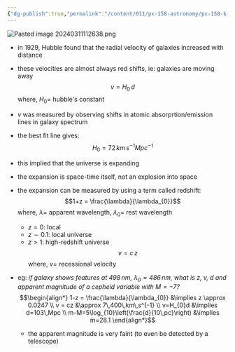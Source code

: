 ```yaml
---
{"dg-publish":true,"permalink":"/content/011/px-158-astronomy/px-158-k-the-universe/px-158-k1-hubble-s-law/","noteIcon":"1","created":"2025-08-27T13:14:00.494+01:00","updated":"2024-11-26T20:14:47.000+00:00"}
---
```


![Pasted image 20240311112638.png](/img/user/pics/Pasted%20image%2020240311112638.png)
- in $1929$, Hubble found that the radial velocity of galaxies increased with distance
- these velocities are almost always red shifts, ie: galaxies are moving away
$$v = H_{0}\,d$$
	where, $H_{0}=$ hubble's constant
- $v$ was measured by observing shifts in atomic absorprtion/emission lines in galaxy spectrum
- the best fit line gives: 
$$H_{0}= 72\,km\,s^{-1}Mpc^{-1}$$
- this implied that the universe is expanding
- the expansion is space-time itself, not an explosion into space
- the expansion can be measured by using a term called redshift: 
$$1+z = \frac{\lambda}{\lambda_{0}}$$
		where, $\lambda=$ apparent wavelength, $\lambda_{0}=$ rest wavelength
	- $z=0:$ local
	- $z\sim0.1:$ local universe
	- $z>1:$ high-redshift universe
$$v = c\,z$$
	where, $v=$ recessional velocity

- eg: *if  galaxy shows features at $498\,nm$, $\lambda_{0}=486\,nm$, what is $z,\;v,\;d$ and apparent magnitude of a cepheid variable with $M=-7$?*
	$$\begin{align*}
		1-z = \frac{\lambda}{\lambda_{0}} &\implies z \approx 0.0247 \\
		v = cz &\approx 7\,400\,km\,s^{-1} \\
		v=H_{0}d &\implies d=103\,Mpc \\
		m-M=5\log_{10}\left(\frac{d}{10\,pc}\right) &\implies m=28.1
	\end{align*}$$
	- the apparent magnitude is very faint (to even be detected by a telescope)
